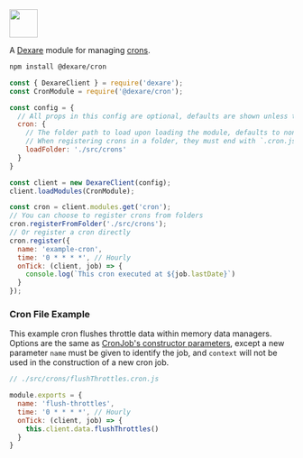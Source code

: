 <img src="https://get.snaz.in/5BaZQKK.png" height="50">

A [Dexare](https://github.com/Dexare/Dexare) module for managing [crons](https://npm.im/cron).

```sh
npm install @dexare/cron
```

```js
const { DexareClient } = require('dexare');
const CronModule = require('@dexare/cron');

const config = {
  // All props in this config are optional, defaults are shown unless told otherwise
  cron: {
    // The folder path to load upon loading the module, defaults to none
    // When registering crons in a folder, they must end with `.cron.js`
    loadFolder: './src/crons'
  }
}

const client = new DexareClient(config);
client.loadModules(CronModule);

const cron = client.modules.get('cron');
// You can choose to register crons from folders
cron.registerFromFolder('./src/crons');
// Or register a cron directly
cron.register({
  name: 'example-cron',
  time: '0 * * * *', // Hourly
  onTick: (client, job) => {
    console.log(`This cron executed at ${job.lastDate}`)
  }
});
```

### Cron File Example
This example cron flushes throttle data within memory data managers.
Options are the same as [CronJob's constructor parameters](https://www.npmjs.com/package/cron#api), except a new parameter `name` must be given to identify the job, and `context` will not be used in the construction of a new cron job.
```js
// ./src/crons/flushThrottles.cron.js

module.exports = {
  name: 'flush-throttles',
  time: '0 * * * *', // Hourly
  onTick: (client, job) => {
    this.client.data.flushThrottles()
  }
}
```

